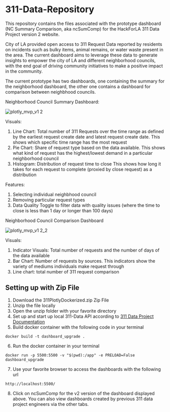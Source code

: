 # 311-Data-Repository

This repository contains the files associated with the prototype dashboard (NC Summary Comparison, aka ncSumComp) for the HackForLA 311 Data Project version 2 website.

City of LA provided open access to 311 Request Data reported by residents on incidents such as bulky items, animal remains, or water waste present in the area. The current dashboard aims to leverage these data to generate insights to empower the city of LA and different neighborhood councils, with the end goal of driving community initiatives to make a positive impact in the community.

The current prototype has two dashboards, one containing the summary for the neighborhood dashboard, the other one contains a dashboard for comparison between neighbhood councils. 

Neighborhood Council Summary Dashboard: 

![plotly_mvp_v1 2](https://user-images.githubusercontent.com/77765986/171287642-c660ab76-ae0e-4871-b9aa-5b45692c81f1.PNG)

Visuals: 
1) Line Chart: Total number of 311 Requests over the time range as defined by the earliest request create date and latest request create date. This shows which specific time range has the most request
2) Pie Chart: Share of request type based on the data available. This shows what kind of request has the highest/lowest demand in a particular neighborhood council
3) Histogram: Distribution of request time to close This shows how long it takes for each request to complete (proxied by close request) as a distribution


Features:
1) Selecting individual neighbhood council
2) Removing particular request types
3) Data Quality Toggle to filter data with quality issues (where the time to close is less than 1 day or longer than 100 days)

Neighborhood Council Comparison Dashboard

![plotly_mvp_v1 2_2](https://user-images.githubusercontent.com/77765986/171287996-f6b75172-1112-426e-9c14-78a0e32c66e4.PNG)


Visuals: 
1) Indicator Visuals: Total number of requests and the number of days of the data available 
2) Bar Chart: Number of requests by sources. This indicators show the variety of mediums individuals make request through
3) Line chart: total number of 311 request comparison


## Setting up with Zip File

1) Download the 311PlotlyDockerized.zip Zip File
2) Unzip the file locally
3) Open the unzip folder with your favorite directory
4) Set up and start up local 311-Data API according to [311 Data Project Documentation](https://github.com/hackforla/311-data/blob/dev/docs/server_setup.md)
5) Build docker container with the following code in your terminal
```
docker build -t dashboard_upgrade .
```
6) Run the docker container in your terminal
```
docker run -p 5500:5500 -v "$(pwd):/app" -e PRELOAD=False dashboard_upgrade
```
7) Use your favorite browser to access the dashboards with the following url
```
http://localhost:5500/
```
8) Click on ncSumComp for the v2 version of the dashboard displayed above. You can also view dashboards created by previous 311 data project engineers via the other tabs.
